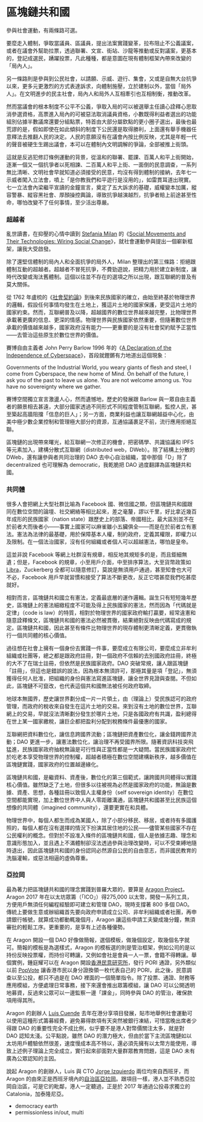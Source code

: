 # 區塊鏈共和國

參與社會運動，有兩條路可選。

要麼走入體制，爭取當議員、區議員，提出法案實踐變革，拉布阻止不公義議案，或者在議會外幫助拉票，透過聯署、文宣、街站、沙龍等推動或反對議案，更基本的，登記成選民，踴躍投票，凡此種種，都是意圖在現有體制框架內帶來改變的「局內人」。

另一條路則是參與到公民社會，以請願、示威、遊行、集會，又或是自無大台抗爭以來，更多元更激烈的方式表達訴求，向體制施壓，立於建制以外，當個「局外人」。在文明進步的民主社會，局內人和局外人互相牽引也互相制衡，推動改革。

然而當議會的根本制度不公平不公義，爭取入局的可以被選舉主任讀心詮釋心思取消參選資格，高票進入局內的可被惡法取消議員資格，小數既得利益者選出的功能組別佔據半數議席還要分組點票，特首由大部分屬欽點的更小圈子選出，最後也最荒謬的是，假如即使在如此傾斜的制度下公民還是取得勝利，上面還有舉手機器任意釋法去推翻人民的決定。人民的意願沒有在議會內按比例反映，尤其是年輕一代的聲音被硬生生踢出議會，本可以在體制內文明調解的爭論，全部被推上街頭。

這就是反逃犯修訂條例運動的背景，從溫和的聯署、罷課、百萬人和平上街開始，逐漸一個又一個抗爭者以死相諫、二百萬人和平上街、一面倒的民意調查，一系列無比清晰、文明社會早就知道必須接受的民意，均沒有得到體制的接納，去年七一示威者闖入立法會，噴上「是你教我們和平遊行是沒用的」，如雷貫耳道出現實。七一立法會內梁繼平宣讀的金鐘宣言，奠定了五大訴求的基礎，威權變本加厲，縱容警暴、縱容黑社會、厚顏操控輿論，導致抗爭越演越烈，抗爭者賠上前途甚至性命，哪怕改變不了任何事情，至少活出尊嚴。

### 超越者

亂世讀書，在抑壓的心情中讀到 [Stefania Milan](https://stefaniamilan.net/about-me) 的《[Social Movements and Their Technologies: Wiring Social Change](https://www.palgrave.com/gp/book/9780230309180)》，就社會運動參與提出一個嶄新框架，讓我大受啟發。

除了還堅信體制的局內人和全面抗爭的局外人，Milan 整理出的第三條路：拒絕跟體制互動的超越者。超越者不冒死抗爭，不費勁遊說，把精力用於建立新制度，讓時代改變或淘汰舊體制。這個以往並不存在的選項之所以出現，跟互聯網的普及有莫大關係。

從 1762 年盧梳的《[社會契約論](https://books.google.com.hk/books/about/A_Treatise_on_the_Social_Compact_Or_The.html?id=A6U9AAAAYAAJ&printsec=frontcover&source=kp_read_button&redir_esc=y#v=onepage&q&f=false)》到後來民族國家的確立，由始至終基於物理世界的邏輯，假設任何事情均發生在土地上，獲這片土地的國家保護，更受這片土地的國家約束。然而，互聯網普及以降，超越國界的數位世界越來越完整，比物理世界承載著更廣的信息、更深的情感。物理世界與民族國家依然重要，但隨著數位世界承載的價值越來越多，國家政府沒有能力——更重要的是沒有社會契約賦予正當性——去管治這些原生於數位世界的價值。

賽博自由主義者 John Perry Barlow 1996 年的《[A Declaration of the Independence of Cyberspace](https://www.eff.org/cyberspace-independence)》，首段就鏗鏘有力地道出這個現象：

Governments of the Industrial World, you weary giants of flesh and steel, I come from Cyberspace, the new home of Mind. On behalf of the future, I ask you of the past to leave us alone. You are not welcome among us. You have no sovereignty where we gather.

賽博空間獨立宣言激盪人心，然而遺憾地，歷史的發展跟 Barlow 與一眾自由主義者的願景相去甚遠，大部分國家透過不同形式不同程度管制互聯網，監控人民，甚至築起高牆阻擋「信息的巨人」；另一方面，商業利益也讓互聯網越益中心化，由美中極少數企業控制和管理極大部分的資源，互通協議裹足不前，流行應用拒絕互聯。

區塊鏈的出現帶來曙光，給互聯網一次修正的機會，把密碼學、共識協議和 IPFS 等元素加入，建構分散式互聯網（distributed web，DWeb）。除了結構上分散的 DWeb，還有讓參與者共同治理的 DAO 去中心自治組織，當中那個「D」除了 decentralized 也可理解為 democratic，我乾脆把 DAO 過度翻譯為區塊鏈共和國。

### 共同體

很多人會把網上大型社群比喻為 Facebook 國、微信國之類，但區塊鏈共和國跟同在數位空間的論壇、社交網絡等相比起來，差之毫釐，謬以千里，好比拿近幾百年成形的民族國家（nation state）跟歷史上的部落、帝國相比，最大區別並不在於前者大而後者小——事實上國家可以麻雀雖小五臟俱全——而是在於前者立有憲法。憲法為法律的最基礎，用於保障基本人權，制約政府，定義其權限，即權力以及限制。在一個法治國家，沒有任何組織或者個人可以超越憲法，哪怕是皇帝。

這並非說 Facebook 等網上社群沒有規章，相反地其規矩多的是，而且鉅細無遺；但是，Facebook 的規章，小至用戶介面，中至排序算法，大至貨幣政策如 [Libra](https://libra.org/en-US/)，Zuckerberg 全都可以隨意修訂，莫說是無須用戶通過，甚至知會也大可不必，Facebook 用戶早就習慣和接受了算法不斷更改，反正它喂甚麼我們吃甚麼就好。

相對而言，區塊鏈共和國立有憲法，定義最底層的運作邏輯。誕生只有短短幾年歷史，區塊鏈上的憲法細緻程度不可能及得上民族國家的憲法，然而因為「代碼就是定律」（code is law）的特質，相對於物理世界的國家政府輸打贏要，經常違憲和隨意詮釋條文，區塊鏈共和國的憲法必然被貫徹，結果絕對反映由代碼寫成的規定。區塊鏈共和國，因此甚至有條件比物理世界的現存體制更清晰定義，更貫徹執行一個共同體的核心價值。

過往想在社會上擁有一個身份去實踐一件事，要麼成立有限公司，要麼成立非牟利組織或社團等，總之都是跟政府註冊，對一個政府不信賴的去別國政府註冊，終極的大不了在瑞士註冊，但依然是民族國家政府。DAO 突破常規，讓人跟區塊鏈「註冊」，但這也是錯誤的說法，因為根本無須許可，那極其量是項「登記」，無須獲得任何人批准，把組織的身份與憲法寫進區塊鏈，讓全世界見證與查閱。不但如此，區塊鏈不可竄改，也代表這個共和國無法被任何政府取締。

地球本無國界，歷史讓世界劃分成一片一片領土，由（理論上）受民族認可的政府管理，而政府的稅收來自發生在這片土地的交易。來到沒有土地的數位世界，互聯網上的交易，早就沒法清晰劃分發生於哪片土地，只是各國政府有共識，盈利總得在世上某一國家繳稅，讓巨企都把盈利分配到稅務條件最優惠的國家。

互聯網把資料數位化，讓信息跨國界流動；區塊鏈把資產數位化，讓金錢跨國界流動；DAO 更進一步，讓憲法數位化，讓治理不再受國界所限。隨著資訊科技突飛猛進，民族國家政府抽稅無論是可行性與正當性都是一大疑問。當民族國家政府忙於吃老本享受物理世界的控制權，超越者積極在數位空間建構新秩序，越多價值在區塊鏈實踐，國家政府的位置越邊緣化。

區塊鏈共和國，是繼資料、資產後，數位化的第三個範式，讓跨國共同體得以實踐核心價值。雖然缺乏了土地，但很多以往被視為必然是國家政府的功能，無論是數據、資產、思想，各種註冊以致個人主權身份（self sovereign identity）在數位空間都能實現，加上數位世界中人與人零距離溝通，區塊鏈共和國甚至比民族這個想像的共同體（imagined community），還要更實在和具體。

物理世界中，每個人都生而成為某國人，除了小部分移民、移居，或者持有多國護照的，每個人都在沒有選擇的情況下扮演其居住地的公民——儘管某些國家不存在公民權利的概念。但對於不設准入條件的區塊鏈共和國，個人是依據志趣、理念和意識形態加入，並且遇上不滿體制卻沒法透過參與治理改變時，可以不受束縛地隨時退出，因此區塊鏈共和國的身份認同必然源自公民的自由意志，而非國民教育的洗腦灌輸，或惡法相逼的虛偽尊重。

### 亞拉岡



最為著力把區塊鏈共和國的理念實踐到普羅大眾的，要算是 [Aragon Project](https://aragon.org/)。Aragon 2017 年在以太坊眾籌（「ICO」）得275,000 以太幣，開發一系列工具，方便用戶無須任何編程經驗即可建立和管理 DAO，現時支撐著 800 多個 DAO。傳統上要做生意或辦組織首先要向政府申請成立公司、非牟利組織或者社團，再申請銀行帳號，就算成功都動輒幾個月，Aragon 讓這些申請工夫變成幾分鐘，無須審批的輕鬆工序。更重要的，是享有上述各種優勢。

在 Aragon 開設一個 DAO 好像做簡報，選個模板，做幾個設定，取幾個名字就可。簡報的模板是為選樣式，Aragon 的模板選的則是管治框架，例如公司的是以持份反映投票權，而持份可轉讓，又例如會社是會員一人一票，會籍不得轉讓。舉個實例，鍾庭耀可以在 Aragon 開設[香港民意研究所](https://www.pori.hk/)，發行 PORI 通證，另外類似以前 [PopVote](https://popvote.hk/) 讓香港市民以身分證換領一枚代表自己的 PORI，此之後，民意調查以至公投，都只不過是在 DAO 裡面的一個簡單指令。除了投票、通證、財務等應用模組，方便處理日常事務，接下來還會推出眾籌模組，讓 DAO 可以公開透明地募資，反過來公眾可以一邊監察一邊「課金」，同時參與 DAO 的管治，確保款項用得其所。

Aragon 的創辦人 [Luis Cuende](https://twitter.com/licuende) 去年在港分享項目發展，貼市地舉例社會運動可以使用這種形式籌募經費，避免募得款項有天突然被銀行凍結，可惜當晚出席者少得跟 DAO 的重要性完全不成比例，似乎要不是港人對幣價關注太多，就是對 DAO 認知太淺。公平點說，雖然 DAO 的潛力極大，但由於當下主流區塊鏈如以太坊用戶體驗依然很差，速度慢成本高不特以，還必須先擁有以太幣方能使用，導致上述例子理論上完全成立，實行起來卻面對大量群眾教育問題，這是 DAO 未有廣為公眾認知的主因。

說起 Aragon 的創辦人，Luis 與 CTO [Jorge Izquierdo](https://twitter.com/izqui9) 兩位均來自西班牙，而 Aragon 的由來正是西班牙境內的[自治區亞拉岡](https://en.wikipedia.org/wiki/Aragon)。跟項目一樣，港人並不熟悉亞拉岡自治區，可是它的毗鄰，港人一定聽過，正是於 2017 年通過公投尋求獨立的 Catalonia，加泰隆尼亞。

* democracy earth
* permissionless in/out, multi




